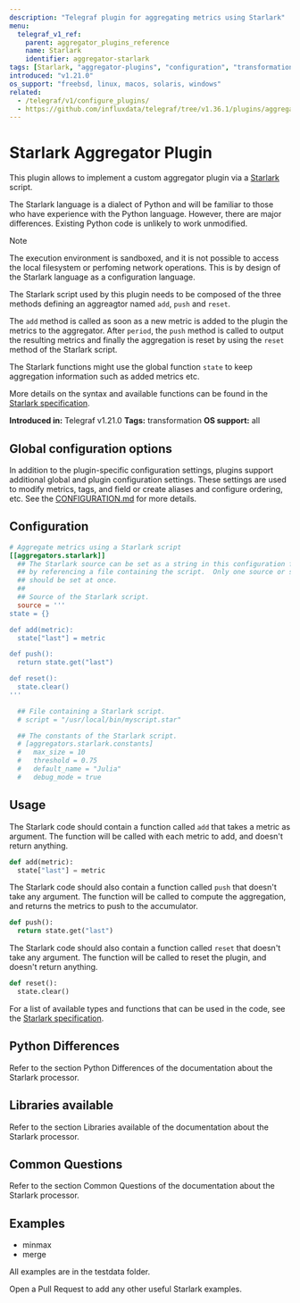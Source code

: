 ```yaml
---
description: "Telegraf plugin for aggregating metrics using Starlark"
menu:
  telegraf_v1_ref:
    parent: aggregator_plugins_reference
    name: Starlark
    identifier: aggregator-starlark
tags: [Starlark, "aggregator-plugins", "configuration", "transformation"]
introduced: "v1.21.0"
os_support: "freebsd, linux, macos, solaris, windows"
related:
  - /telegraf/v1/configure_plugins/
  - https://github.com/influxdata/telegraf/tree/v1.36.1/plugins/aggregators/starlark/README.md, Starlark Plugin Source
---
```


# Starlark Aggregator Plugin

This plugin allows to implement a custom aggregator plugin via a
[Starlark](https://github.com/google/starlark-go) script.

The Starlark language is a dialect of Python and will be familiar to those who
have experience with the Python language. However, there are major
differences. Existing Python code is unlikely to work
unmodified.

> [!NOTE]
> The execution environment is sandboxed, and it is not possible to access the
> local filesystem or perfoming network operations. This is by design of the
> Starlark language as a configuration language.

The Starlark script used by this plugin needs to be composed of the three
methods defining an aggreagtor named `add`, `push` and `reset`.

The `add` method is called as soon as a new metric is added to the plugin the
metrics to the aggregator. After `period`, the `push` method is called to
output the resulting metrics and finally the aggregation is reset by using the
`reset` method of the Starlark script.

The Starlark functions might use the global function `state` to keep aggregation
information such as added metrics etc.

More details on the syntax and available functions can be found in the
[Starlark specification](https://github.com/google/starlark-go/blob/d1966c6b9fcd/doc/spec.md).

**Introduced in:** Telegraf v1.21.0
**Tags:** transformation
**OS support:** all

[starlark]: https://github.com/google/starlark-go
[spec]: https://github.com/google/starlark-go/blob/d1966c6b9fcd/doc/spec.md

## Global configuration options <!-- @/docs/includes/plugin_config.md -->

In addition to the plugin-specific configuration settings, plugins support
additional global and plugin configuration settings. These settings are used to
modify metrics, tags, and field or create aliases and configure ordering, etc.
See the [CONFIGURATION.md](/telegraf/v1/configuration/#plugins) for more details.

[CONFIGURATION.md]: ../../../docs/CONFIGURATION.md#plugins

## Configuration

```toml @sample.conf
# Aggregate metrics using a Starlark script
[[aggregators.starlark]]
  ## The Starlark source can be set as a string in this configuration file, or
  ## by referencing a file containing the script.  Only one source or script
  ## should be set at once.
  ##
  ## Source of the Starlark script.
  source = '''
state = {}

def add(metric):
  state["last"] = metric

def push():
  return state.get("last")

def reset():
  state.clear()
'''

  ## File containing a Starlark script.
  # script = "/usr/local/bin/myscript.star"

  ## The constants of the Starlark script.
  # [aggregators.starlark.constants]
  #   max_size = 10
  #   threshold = 0.75
  #   default_name = "Julia"
  #   debug_mode = true
```

## Usage

The Starlark code should contain a function called `add` that takes a metric as
argument.  The function will be called with each metric to add, and doesn't
return anything.

```python
def add(metric):
  state["last"] = metric
```

The Starlark code should also contain a function called `push` that doesn't take
any argument.  The function will be called to compute the aggregation, and
returns the metrics to push to the accumulator.

```python
def push():
  return state.get("last")
```

The Starlark code should also contain a function called `reset` that doesn't
take any argument.  The function will be called to reset the plugin, and doesn't
return anything.

```python
def reset():
  state.clear()
```

For a list of available types and functions that can be used in the code, see
the [Starlark specification](https://github.com/google/starlark-go/blob/d1966c6b9fcd/doc/spec.md).

## Python Differences

Refer to the section Python
Differences of the
documentation about the Starlark processor.

## Libraries available

Refer to the section Libraries
available of the
documentation about the Starlark processor.

## Common Questions

Refer to the section Common
Questions of the
documentation about the Starlark processor.

## Examples

- minmax
- merge

All examples are in the testdata folder.

Open a Pull Request to add any other useful Starlark examples.
